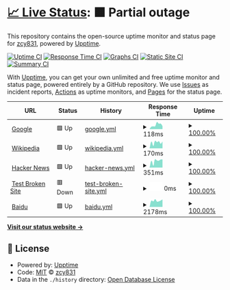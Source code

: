# [📈 Live Status](https://zcy831.github.io/chengyuan-service-status): <!--live status--> **🟧 Partial outage**

This repository contains the open-source uptime monitor and status page for [zcy831](https://zcy831.github.io/chengyuan-service-status), powered by [Upptime](https://github.com/upptime/upptime).

[![Uptime CI](https://github.com/zcy831/chengyuan-service-status/workflows/Uptime%20CI/badge.svg)](https://github.com/zcy831/chengyuan-service-status/actions?query=workflow%3A%22Uptime+CI%22)
[![Response Time CI](https://github.com/zcy831/chengyuan-service-status/workflows/Response%20Time%20CI/badge.svg)](https://github.com/zcy831/chengyuan-service-status/actions?query=workflow%3A%22Response+Time+CI%22)
[![Graphs CI](https://github.com/zcy831/chengyuan-service-status/workflows/Graphs%20CI/badge.svg)](https://github.com/zcy831/chengyuan-service-status/actions?query=workflow%3A%22Graphs+CI%22)
[![Static Site CI](https://github.com/zcy831/chengyuan-service-status/workflows/Static%20Site%20CI/badge.svg)](https://github.com/zcy831/chengyuan-service-status/actions?query=workflow%3A%22Static+Site+CI%22)
[![Summary CI](https://github.com/zcy831/chengyuan-service-status/workflows/Summary%20CI/badge.svg)](https://github.com/zcy831/chengyuan-service-status/actions?query=workflow%3A%22Summary+CI%22)

With [Upptime](https://upptime.js.org), you can get your own unlimited and free uptime monitor and status page, powered entirely by a GitHub repository. We use [Issues](https://github.com/zcy831/chengyuan-service-status/issues) as incident reports, [Actions](https://github.com/zcy831/chengyuan-service-status/actions) as uptime monitors, and [Pages](https://zcy831.github.io/chengyuan-service-status) for the status page.

<!--start: status pages-->
<!-- This summary is generated by Upptime (https://github.com/upptime/upptime) -->
<!-- Do not edit this manually, your changes will be overwritten -->
<!-- prettier-ignore -->
| URL | Status | History | Response Time | Uptime |
| --- | ------ | ------- | ------------- | ------ |
| <img alt="" src="https://icons.duckduckgo.com/ip3/www.google.com.ico" height="13"> [Google](https://www.google.com) | 🟩 Up | [google.yml](https://github.com/zcy831/chengyuan-service-status/commits/HEAD/history/google.yml) | <details><summary><img alt="Response time graph" src="./graphs/google/response-time-week.png" height="20"> 118ms</summary><br><a href="https://zcy831.github.io/chengyuan-service-status/history/google"><img alt="Response time 107" src="https://img.shields.io/endpoint?url=https%3A%2F%2Fraw.githubusercontent.com%2Fzcy831%2Fchengyuan-service-status%2FHEAD%2Fapi%2Fgoogle%2Fresponse-time.json"></a><br><a href="https://zcy831.github.io/chengyuan-service-status/history/google"><img alt="24-hour response time 85" src="https://img.shields.io/endpoint?url=https%3A%2F%2Fraw.githubusercontent.com%2Fzcy831%2Fchengyuan-service-status%2FHEAD%2Fapi%2Fgoogle%2Fresponse-time-day.json"></a><br><a href="https://zcy831.github.io/chengyuan-service-status/history/google"><img alt="7-day response time 118" src="https://img.shields.io/endpoint?url=https%3A%2F%2Fraw.githubusercontent.com%2Fzcy831%2Fchengyuan-service-status%2FHEAD%2Fapi%2Fgoogle%2Fresponse-time-week.json"></a><br><a href="https://zcy831.github.io/chengyuan-service-status/history/google"><img alt="30-day response time 91" src="https://img.shields.io/endpoint?url=https%3A%2F%2Fraw.githubusercontent.com%2Fzcy831%2Fchengyuan-service-status%2FHEAD%2Fapi%2Fgoogle%2Fresponse-time-month.json"></a><br><a href="https://zcy831.github.io/chengyuan-service-status/history/google"><img alt="1-year response time 104" src="https://img.shields.io/endpoint?url=https%3A%2F%2Fraw.githubusercontent.com%2Fzcy831%2Fchengyuan-service-status%2FHEAD%2Fapi%2Fgoogle%2Fresponse-time-year.json"></a></details> | <details><summary><a href="https://zcy831.github.io/chengyuan-service-status/history/google">100.00%</a></summary><a href="https://zcy831.github.io/chengyuan-service-status/history/google"><img alt="All-time uptime 100.00%" src="https://img.shields.io/endpoint?url=https%3A%2F%2Fraw.githubusercontent.com%2Fzcy831%2Fchengyuan-service-status%2FHEAD%2Fapi%2Fgoogle%2Fuptime.json"></a><br><a href="https://zcy831.github.io/chengyuan-service-status/history/google"><img alt="24-hour uptime 100.00%" src="https://img.shields.io/endpoint?url=https%3A%2F%2Fraw.githubusercontent.com%2Fzcy831%2Fchengyuan-service-status%2FHEAD%2Fapi%2Fgoogle%2Fuptime-day.json"></a><br><a href="https://zcy831.github.io/chengyuan-service-status/history/google"><img alt="7-day uptime 100.00%" src="https://img.shields.io/endpoint?url=https%3A%2F%2Fraw.githubusercontent.com%2Fzcy831%2Fchengyuan-service-status%2FHEAD%2Fapi%2Fgoogle%2Fuptime-week.json"></a><br><a href="https://zcy831.github.io/chengyuan-service-status/history/google"><img alt="30-day uptime 100.00%" src="https://img.shields.io/endpoint?url=https%3A%2F%2Fraw.githubusercontent.com%2Fzcy831%2Fchengyuan-service-status%2FHEAD%2Fapi%2Fgoogle%2Fuptime-month.json"></a><br><a href="https://zcy831.github.io/chengyuan-service-status/history/google"><img alt="1-year uptime 99.99%" src="https://img.shields.io/endpoint?url=https%3A%2F%2Fraw.githubusercontent.com%2Fzcy831%2Fchengyuan-service-status%2FHEAD%2Fapi%2Fgoogle%2Fuptime-year.json"></a></details>
| <img alt="" src="https://icons.duckduckgo.com/ip3/en.wikipedia.org.ico" height="13"> [Wikipedia](https://en.wikipedia.org) | 🟩 Up | [wikipedia.yml](https://github.com/zcy831/chengyuan-service-status/commits/HEAD/history/wikipedia.yml) | <details><summary><img alt="Response time graph" src="./graphs/wikipedia/response-time-week.png" height="20"> 170ms</summary><br><a href="https://zcy831.github.io/chengyuan-service-status/history/wikipedia"><img alt="Response time 209" src="https://img.shields.io/endpoint?url=https%3A%2F%2Fraw.githubusercontent.com%2Fzcy831%2Fchengyuan-service-status%2FHEAD%2Fapi%2Fwikipedia%2Fresponse-time.json"></a><br><a href="https://zcy831.github.io/chengyuan-service-status/history/wikipedia"><img alt="24-hour response time 195" src="https://img.shields.io/endpoint?url=https%3A%2F%2Fraw.githubusercontent.com%2Fzcy831%2Fchengyuan-service-status%2FHEAD%2Fapi%2Fwikipedia%2Fresponse-time-day.json"></a><br><a href="https://zcy831.github.io/chengyuan-service-status/history/wikipedia"><img alt="7-day response time 170" src="https://img.shields.io/endpoint?url=https%3A%2F%2Fraw.githubusercontent.com%2Fzcy831%2Fchengyuan-service-status%2FHEAD%2Fapi%2Fwikipedia%2Fresponse-time-week.json"></a><br><a href="https://zcy831.github.io/chengyuan-service-status/history/wikipedia"><img alt="30-day response time 203" src="https://img.shields.io/endpoint?url=https%3A%2F%2Fraw.githubusercontent.com%2Fzcy831%2Fchengyuan-service-status%2FHEAD%2Fapi%2Fwikipedia%2Fresponse-time-month.json"></a><br><a href="https://zcy831.github.io/chengyuan-service-status/history/wikipedia"><img alt="1-year response time 211" src="https://img.shields.io/endpoint?url=https%3A%2F%2Fraw.githubusercontent.com%2Fzcy831%2Fchengyuan-service-status%2FHEAD%2Fapi%2Fwikipedia%2Fresponse-time-year.json"></a></details> | <details><summary><a href="https://zcy831.github.io/chengyuan-service-status/history/wikipedia">100.00%</a></summary><a href="https://zcy831.github.io/chengyuan-service-status/history/wikipedia"><img alt="All-time uptime 100.00%" src="https://img.shields.io/endpoint?url=https%3A%2F%2Fraw.githubusercontent.com%2Fzcy831%2Fchengyuan-service-status%2FHEAD%2Fapi%2Fwikipedia%2Fuptime.json"></a><br><a href="https://zcy831.github.io/chengyuan-service-status/history/wikipedia"><img alt="24-hour uptime 100.00%" src="https://img.shields.io/endpoint?url=https%3A%2F%2Fraw.githubusercontent.com%2Fzcy831%2Fchengyuan-service-status%2FHEAD%2Fapi%2Fwikipedia%2Fuptime-day.json"></a><br><a href="https://zcy831.github.io/chengyuan-service-status/history/wikipedia"><img alt="7-day uptime 100.00%" src="https://img.shields.io/endpoint?url=https%3A%2F%2Fraw.githubusercontent.com%2Fzcy831%2Fchengyuan-service-status%2FHEAD%2Fapi%2Fwikipedia%2Fuptime-week.json"></a><br><a href="https://zcy831.github.io/chengyuan-service-status/history/wikipedia"><img alt="30-day uptime 100.00%" src="https://img.shields.io/endpoint?url=https%3A%2F%2Fraw.githubusercontent.com%2Fzcy831%2Fchengyuan-service-status%2FHEAD%2Fapi%2Fwikipedia%2Fuptime-month.json"></a><br><a href="https://zcy831.github.io/chengyuan-service-status/history/wikipedia"><img alt="1-year uptime 100.00%" src="https://img.shields.io/endpoint?url=https%3A%2F%2Fraw.githubusercontent.com%2Fzcy831%2Fchengyuan-service-status%2FHEAD%2Fapi%2Fwikipedia%2Fuptime-year.json"></a></details>
| <img alt="" src="https://icons.duckduckgo.com/ip3/news.ycombinator.com.ico" height="13"> [Hacker News](https://news.ycombinator.com) | 🟩 Up | [hacker-news.yml](https://github.com/zcy831/chengyuan-service-status/commits/HEAD/history/hacker-news.yml) | <details><summary><img alt="Response time graph" src="./graphs/hacker-news/response-time-week.png" height="20"> 351ms</summary><br><a href="https://zcy831.github.io/chengyuan-service-status/history/hacker-news"><img alt="Response time 357" src="https://img.shields.io/endpoint?url=https%3A%2F%2Fraw.githubusercontent.com%2Fzcy831%2Fchengyuan-service-status%2FHEAD%2Fapi%2Fhacker-news%2Fresponse-time.json"></a><br><a href="https://zcy831.github.io/chengyuan-service-status/history/hacker-news"><img alt="24-hour response time 428" src="https://img.shields.io/endpoint?url=https%3A%2F%2Fraw.githubusercontent.com%2Fzcy831%2Fchengyuan-service-status%2FHEAD%2Fapi%2Fhacker-news%2Fresponse-time-day.json"></a><br><a href="https://zcy831.github.io/chengyuan-service-status/history/hacker-news"><img alt="7-day response time 351" src="https://img.shields.io/endpoint?url=https%3A%2F%2Fraw.githubusercontent.com%2Fzcy831%2Fchengyuan-service-status%2FHEAD%2Fapi%2Fhacker-news%2Fresponse-time-week.json"></a><br><a href="https://zcy831.github.io/chengyuan-service-status/history/hacker-news"><img alt="30-day response time 344" src="https://img.shields.io/endpoint?url=https%3A%2F%2Fraw.githubusercontent.com%2Fzcy831%2Fchengyuan-service-status%2FHEAD%2Fapi%2Fhacker-news%2Fresponse-time-month.json"></a><br><a href="https://zcy831.github.io/chengyuan-service-status/history/hacker-news"><img alt="1-year response time 383" src="https://img.shields.io/endpoint?url=https%3A%2F%2Fraw.githubusercontent.com%2Fzcy831%2Fchengyuan-service-status%2FHEAD%2Fapi%2Fhacker-news%2Fresponse-time-year.json"></a></details> | <details><summary><a href="https://zcy831.github.io/chengyuan-service-status/history/hacker-news">100.00%</a></summary><a href="https://zcy831.github.io/chengyuan-service-status/history/hacker-news"><img alt="All-time uptime 99.97%" src="https://img.shields.io/endpoint?url=https%3A%2F%2Fraw.githubusercontent.com%2Fzcy831%2Fchengyuan-service-status%2FHEAD%2Fapi%2Fhacker-news%2Fuptime.json"></a><br><a href="https://zcy831.github.io/chengyuan-service-status/history/hacker-news"><img alt="24-hour uptime 100.00%" src="https://img.shields.io/endpoint?url=https%3A%2F%2Fraw.githubusercontent.com%2Fzcy831%2Fchengyuan-service-status%2FHEAD%2Fapi%2Fhacker-news%2Fuptime-day.json"></a><br><a href="https://zcy831.github.io/chengyuan-service-status/history/hacker-news"><img alt="7-day uptime 100.00%" src="https://img.shields.io/endpoint?url=https%3A%2F%2Fraw.githubusercontent.com%2Fzcy831%2Fchengyuan-service-status%2FHEAD%2Fapi%2Fhacker-news%2Fuptime-week.json"></a><br><a href="https://zcy831.github.io/chengyuan-service-status/history/hacker-news"><img alt="30-day uptime 100.00%" src="https://img.shields.io/endpoint?url=https%3A%2F%2Fraw.githubusercontent.com%2Fzcy831%2Fchengyuan-service-status%2FHEAD%2Fapi%2Fhacker-news%2Fuptime-month.json"></a><br><a href="https://zcy831.github.io/chengyuan-service-status/history/hacker-news"><img alt="1-year uptime 99.91%" src="https://img.shields.io/endpoint?url=https%3A%2F%2Fraw.githubusercontent.com%2Fzcy831%2Fchengyuan-service-status%2FHEAD%2Fapi%2Fhacker-news%2Fuptime-year.json"></a></details>
| <img alt="" src="https://icons.duckduckgo.com/ip3/thissitedoesnotexist.koj.co.ico" height="13"> [Test Broken Site](https://thissitedoesnotexist.koj.co) | 🟥 Down | [test-broken-site.yml](https://github.com/zcy831/chengyuan-service-status/commits/HEAD/history/test-broken-site.yml) | <details><summary><img alt="Response time graph" src="./graphs/test-broken-site/response-time-week.png" height="20"> 0ms</summary><br><a href="https://zcy831.github.io/chengyuan-service-status/history/test-broken-site"><img alt="Response time 0" src="https://img.shields.io/endpoint?url=https%3A%2F%2Fraw.githubusercontent.com%2Fzcy831%2Fchengyuan-service-status%2FHEAD%2Fapi%2Ftest-broken-site%2Fresponse-time.json"></a><br><a href="https://zcy831.github.io/chengyuan-service-status/history/test-broken-site"><img alt="24-hour response time 0" src="https://img.shields.io/endpoint?url=https%3A%2F%2Fraw.githubusercontent.com%2Fzcy831%2Fchengyuan-service-status%2FHEAD%2Fapi%2Ftest-broken-site%2Fresponse-time-day.json"></a><br><a href="https://zcy831.github.io/chengyuan-service-status/history/test-broken-site"><img alt="7-day response time 0" src="https://img.shields.io/endpoint?url=https%3A%2F%2Fraw.githubusercontent.com%2Fzcy831%2Fchengyuan-service-status%2FHEAD%2Fapi%2Ftest-broken-site%2Fresponse-time-week.json"></a><br><a href="https://zcy831.github.io/chengyuan-service-status/history/test-broken-site"><img alt="30-day response time 0" src="https://img.shields.io/endpoint?url=https%3A%2F%2Fraw.githubusercontent.com%2Fzcy831%2Fchengyuan-service-status%2FHEAD%2Fapi%2Ftest-broken-site%2Fresponse-time-month.json"></a><br><a href="https://zcy831.github.io/chengyuan-service-status/history/test-broken-site"><img alt="1-year response time 0" src="https://img.shields.io/endpoint?url=https%3A%2F%2Fraw.githubusercontent.com%2Fzcy831%2Fchengyuan-service-status%2FHEAD%2Fapi%2Ftest-broken-site%2Fresponse-time-year.json"></a></details> | <details><summary><a href="https://zcy831.github.io/chengyuan-service-status/history/test-broken-site">100.00%</a></summary><a href="https://zcy831.github.io/chengyuan-service-status/history/test-broken-site"><img alt="All-time uptime 100.00%" src="https://img.shields.io/endpoint?url=https%3A%2F%2Fraw.githubusercontent.com%2Fzcy831%2Fchengyuan-service-status%2FHEAD%2Fapi%2Ftest-broken-site%2Fuptime.json"></a><br><a href="https://zcy831.github.io/chengyuan-service-status/history/test-broken-site"><img alt="24-hour uptime 100.00%" src="https://img.shields.io/endpoint?url=https%3A%2F%2Fraw.githubusercontent.com%2Fzcy831%2Fchengyuan-service-status%2FHEAD%2Fapi%2Ftest-broken-site%2Fuptime-day.json"></a><br><a href="https://zcy831.github.io/chengyuan-service-status/history/test-broken-site"><img alt="7-day uptime 100.00%" src="https://img.shields.io/endpoint?url=https%3A%2F%2Fraw.githubusercontent.com%2Fzcy831%2Fchengyuan-service-status%2FHEAD%2Fapi%2Ftest-broken-site%2Fuptime-week.json"></a><br><a href="https://zcy831.github.io/chengyuan-service-status/history/test-broken-site"><img alt="30-day uptime 100.00%" src="https://img.shields.io/endpoint?url=https%3A%2F%2Fraw.githubusercontent.com%2Fzcy831%2Fchengyuan-service-status%2FHEAD%2Fapi%2Ftest-broken-site%2Fuptime-month.json"></a><br><a href="https://zcy831.github.io/chengyuan-service-status/history/test-broken-site"><img alt="1-year uptime 100.00%" src="https://img.shields.io/endpoint?url=https%3A%2F%2Fraw.githubusercontent.com%2Fzcy831%2Fchengyuan-service-status%2FHEAD%2Fapi%2Ftest-broken-site%2Fuptime-year.json"></a></details>
| <img alt="" src="https://icons.duckduckgo.com/ip3/www.baidu.com.ico" height="13"> [Baidu](https://www.baidu.com) | 🟩 Up | [baidu.yml](https://github.com/zcy831/chengyuan-service-status/commits/HEAD/history/baidu.yml) | <details><summary><img alt="Response time graph" src="./graphs/baidu/response-time-week.png" height="20"> 2178ms</summary><br><a href="https://zcy831.github.io/chengyuan-service-status/history/baidu"><img alt="Response time 2329" src="https://img.shields.io/endpoint?url=https%3A%2F%2Fraw.githubusercontent.com%2Fzcy831%2Fchengyuan-service-status%2FHEAD%2Fapi%2Fbaidu%2Fresponse-time.json"></a><br><a href="https://zcy831.github.io/chengyuan-service-status/history/baidu"><img alt="24-hour response time 2569" src="https://img.shields.io/endpoint?url=https%3A%2F%2Fraw.githubusercontent.com%2Fzcy831%2Fchengyuan-service-status%2FHEAD%2Fapi%2Fbaidu%2Fresponse-time-day.json"></a><br><a href="https://zcy831.github.io/chengyuan-service-status/history/baidu"><img alt="7-day response time 2178" src="https://img.shields.io/endpoint?url=https%3A%2F%2Fraw.githubusercontent.com%2Fzcy831%2Fchengyuan-service-status%2FHEAD%2Fapi%2Fbaidu%2Fresponse-time-week.json"></a><br><a href="https://zcy831.github.io/chengyuan-service-status/history/baidu"><img alt="30-day response time 2365" src="https://img.shields.io/endpoint?url=https%3A%2F%2Fraw.githubusercontent.com%2Fzcy831%2Fchengyuan-service-status%2FHEAD%2Fapi%2Fbaidu%2Fresponse-time-month.json"></a><br><a href="https://zcy831.github.io/chengyuan-service-status/history/baidu"><img alt="1-year response time 2243" src="https://img.shields.io/endpoint?url=https%3A%2F%2Fraw.githubusercontent.com%2Fzcy831%2Fchengyuan-service-status%2FHEAD%2Fapi%2Fbaidu%2Fresponse-time-year.json"></a></details> | <details><summary><a href="https://zcy831.github.io/chengyuan-service-status/history/baidu">100.00%</a></summary><a href="https://zcy831.github.io/chengyuan-service-status/history/baidu"><img alt="All-time uptime 99.71%" src="https://img.shields.io/endpoint?url=https%3A%2F%2Fraw.githubusercontent.com%2Fzcy831%2Fchengyuan-service-status%2FHEAD%2Fapi%2Fbaidu%2Fuptime.json"></a><br><a href="https://zcy831.github.io/chengyuan-service-status/history/baidu"><img alt="24-hour uptime 100.00%" src="https://img.shields.io/endpoint?url=https%3A%2F%2Fraw.githubusercontent.com%2Fzcy831%2Fchengyuan-service-status%2FHEAD%2Fapi%2Fbaidu%2Fuptime-day.json"></a><br><a href="https://zcy831.github.io/chengyuan-service-status/history/baidu"><img alt="7-day uptime 100.00%" src="https://img.shields.io/endpoint?url=https%3A%2F%2Fraw.githubusercontent.com%2Fzcy831%2Fchengyuan-service-status%2FHEAD%2Fapi%2Fbaidu%2Fuptime-week.json"></a><br><a href="https://zcy831.github.io/chengyuan-service-status/history/baidu"><img alt="30-day uptime 100.00%" src="https://img.shields.io/endpoint?url=https%3A%2F%2Fraw.githubusercontent.com%2Fzcy831%2Fchengyuan-service-status%2FHEAD%2Fapi%2Fbaidu%2Fuptime-month.json"></a><br><a href="https://zcy831.github.io/chengyuan-service-status/history/baidu"><img alt="1-year uptime 99.76%" src="https://img.shields.io/endpoint?url=https%3A%2F%2Fraw.githubusercontent.com%2Fzcy831%2Fchengyuan-service-status%2FHEAD%2Fapi%2Fbaidu%2Fuptime-year.json"></a></details>

<!--end: status pages-->

[**Visit our status website →**](https://zcy831.github.io/chengyuan-service-status)

## 📄 License

- Powered by: [Upptime](https://github.com/upptime/upptime)
- Code: [MIT](./LICENSE) © [zcy831](https://zcy831.github.io/chengyuan-service-status)
- Data in the `./history` directory: [Open Database License](https://opendatacommons.org/licenses/odbl/1-0/)
